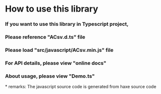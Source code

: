 How to use this library
================
### If you want to use this library in Typescript project,  
### Please reference "**ACsv.d.ts**" file    
### Please load "**src/javascript/ACsv.min.js**" file  
### For API details, please view "**online docs**"  
### About usage, please view "**Demo.ts**"  

\* remarks: The javascript source code is generated from haxe source code